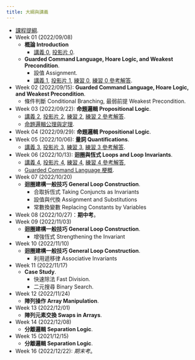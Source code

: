 ```yaml
---
title: 大綱與講義
---
```



* [課程提綱](../assets/syllabus.pdf).
* Week 01 (2022/09/08)
  * **概論 Introduction**
    * [講義 0](../assets/handouts_00.pdf), [投影片 0](../assets/slides_00.pdf).
  * **Guarded Command Language, Hoare Logic, and Weakest Precondition**.
    * 設值 Assignment.
    * [講義 1](../assets/handouts_01.pdf), [投影片 1](../assets/slides_01.pdf),
      [練習 0](../assets/practicals_00.pdf), [練習 0 參考解答](../assets/practicals_00_sols.pdf).
* Week 02 (2022/09/15): **Guarded Command Language, Hoare Logic, and Weakest Precondition**.
  * 條件判斷 Conditional Branching, 最弱前提 Weakest Precondition.
* Week 03 (2022/09/22): **命題邏輯 Propositional Logic**.
  * [講義 2](../assets/handouts_02.pdf), [投影片 2](../assets/slides_02.pdf),
    [練習 2](../assets/practicals_02.pdf), [練習 2 參考解答](../assets/practicals_02_sols.pdf).
  * [命題邏輯公理與定理](../assets/theorems_prop.pdf).
* Week 04 (2022/09/29): **命題邏輯 Propositional Logic**.
* Week 05 (2022/10/06): **量詞 Quantifications**.
  * [講義 3](../assets/handouts_03.pdf), [投影片 3](../assets/slides_03.pdf),
      [練習 3](../assets/practicals_03.pdf), [練習 3 參考解答](../assets/practicals_03_sols.pdf).
* Week 06 (2022/10/13): **迴圈與恆式 Loops and Loop Invariants**.
  * [講義 4](../assets/handouts_04.pdf), [投影片 4](../assets/slides_04.pdf),
      [練習 4](../assets/practicals_04.pdf), [練習 4 參考解答](../assets/practicals_04_sols.pdf),
  * [Guarded Command Language 梗概](../assets/gcl-summary.pdf).
* Week 07 (2022/10/20)
  * **迴圈建構一般技巧 General Loop Construction**.
    * 合取拆恆式 Taking Conjuncts as Invariants
    * 設值與代換 Assignment and Substitutions
    * 常數換變數 Replacing Constants by Variables
* Week 08 (2022/10/27)：**期中考**。
* Week 09 (2022/11/03)
  * **迴圈建構一般技巧 General Loop Construction**.
    * 增強恆式 Strengthening the Invariant
* Week 10 (2022/11/10)
  * **迴圈建構一般技巧 General Loop Construction**.
    * 利用遞移律 Associative Invariants
* Week 11 (2022/11/17)
  * **Case Study**.
    * 快速除法 Fast Division.
    * 二元搜尋 Binary Search.
* Week 12 (2022/11/24)
  * **陣列操作 Array Manipulation**.
* Week 13 (2022/12/01)
  * **陣列元素交換 Swaps in Arrays**.
* Week 14 (2022/12/08)
  * **分離邏輯 Separation Logic**.
* Week 15 (2021/12/15)
  * **分離邏輯 Separation Logic**.
* Week 16 (2022/12/22): *期末考*。
